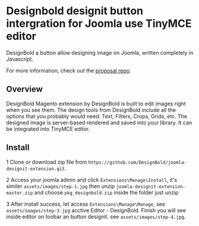 # Designbold designit button intergration for Joomla use TinyMCE editor

DesignBold a button allow designing image on Joomla, written completely in Javascript.

For more information, check out the [proposal repo](https://github.com/DesignBold/joomla-designit-extension).

## Overview

DesignBold Magento extension by DesignBold is built to edit images right when you see them. The design tools from DesignBold include all the options that you probably would need: Text, Filters, Crops, Grids, etc. The designed image is server-based rendered and saved into your library. It can be integrated into TinyMCE editor.

## Install

1 Clone or download zip file from `https://github.com/DesignBold/joomla-designit-extension.git`.

2 Access your joomla admin and click `Extensions\Manage\Install`, it's similer `assets/images/step-1.jpg` then unzip `joomla-designit-extension-master.zip` and choose `pkg_designbold.zip` inside the folder just unzip

3 After install success, let access `Extensions\Manage\Manage`, see `assets/images/step-3.jpg` acctive Editor - DesignBold. Finish you will see inside editor on toobar an button designit. see `assets/images/step-4.jpg`.
